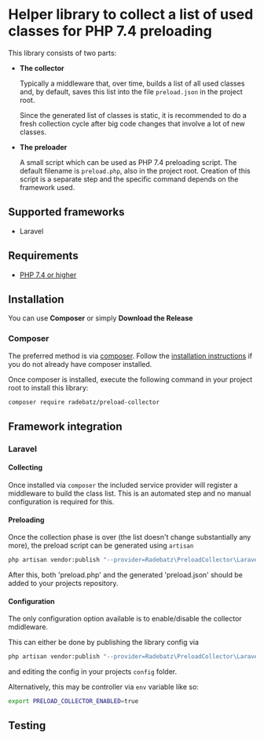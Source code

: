 # Helper library to collect a list of used classes for PHP 7.4 preloading #

This library consists of two parts:
* **The collector**

    Typically a middleware that, over time, builds a list of all used classes and, by default, saves this list into
    the file `preload.json` in the project root.
    
    Since the generated list of classes is static, it is recommended to do a fresh collection cycle after big code
    changes that involve a lot of new classes.

* **The preloader**

    A small script which can be used as PHP 7.4 preloading script. The default filename is `preload.php`, also in the 
    project root.
    Creation of this script is a separate step and the specific command depends on the framework used. 


## Supported frameworks ##
* Laravel


## Requirements ##
* [PHP 7.4 or higher](http://www.php.net/)


## Installation ##

You can use **Composer** or simply **Download the Release**

### Composer ###

The preferred method is via [composer](https://getcomposer.org). Follow the
[installation instructions](https://getcomposer.org/doc/00-intro.md) if you do not already have
composer installed.

Once composer is installed, execute the following command in your project root to install this library:

```sh
composer require radebatz/preload-collector
```

## Framework integration ##

### Laravel ###

#### Collecting ####

Once installed via `composer` the included service provider will register a middleware to build the class list.
This is an automated step and no manual configuration is required for this.  

#### Preloading ####

Once the collection phase is over (the list doesn't change substantially any more), the preload script can be generated
using `artisan` 

```sh
php artisan vendor:publish "--provider=Radebatz\PreloadCollector\Laravel\ServiceProvider" --tag=preload
```

After this, both 'preload.php' and the generated 'preload.json' should be added to your projects repository.

#### Configuration ####

The only configuration option available is to enable/disable the collector mdidleware.

This can either be done by publishing the library config via

```sh
php artisan vendor:publish "--provider=Radebatz\PreloadCollector\Laravel\ServiceProvider" --tag=config
``` 

and editing the config in your projects `config` folder.

Alternatively, this may be controller via `env` variable like so:

```sh
export PRELOAD_COLLECTOR_ENABLED=true
```

## Testing ##
